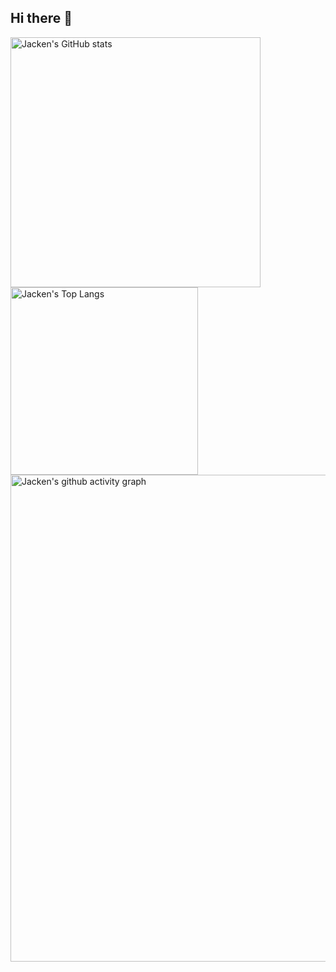 ## Hi there 👋

<div>
  <img alt="Jacken's GitHub stats" src="https://github-readme-stats.vercel.app/api?username=JackHaozhu" width="400">
  <img alt="Jacken's Top Langs" src="https://github-readme-stats.vercel.app/api/top-langs/?username=JackHaozhu&layout=compact" width="300">
</div>
<div>
  <img alt="Jacken's github activity graph" src="https://github-readme-activity-graph.vercel.app/graph?username=JackHaozhu&theme=react" width="779">
</div>
